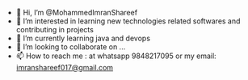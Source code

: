 - 👋 Hi, I’m @MohammedImranShareef
- 👀 I’m interested in learning new technologies related softwares and contributing in projects
- 🌱 I’m currently learning java and devops 
- 💞️ I’m looking to collaborate on ...
- 📫 How to reach me : at whatsapp 9848217095 or my email: imranshareef017@gmail.com

<!---
MohammedImranShareef/MohammedImranShareef is a ✨ special ✨ repository because its `README.md` (this file) appears on your GitHub profile.
You can click the Preview link to take a look at your changes.
--->
